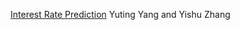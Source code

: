 [Interest Rate Prediction](https://github.com/aliciayuting/ORIE4741-project.git)  Yuting Yang and Yishu Zhang
